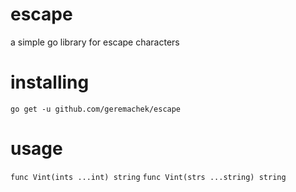 # escape
a simple go library for escape characters

# installing

```
go get -u github.com/geremachek/escape
```

# usage

```func Vint(ints ...int) string```
```func Vint(strs ...string) string```
